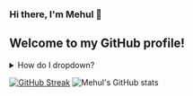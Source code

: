### Hi there, I'm Mehul 👋
## Welcome to my GitHub profile!
<details>
<summary>How do I dropdown?</summary>
<br>
This is how you dropdown.
</details>

[![GitHub Streak](https://github-readme-streak-stats.herokuapp.com?user=Mehul2203&theme=elegant)](https://git.io/streak-stats)
![Mehul's GitHub stats](https://github-readme-stats.vercel.app/api?username=Mehul2203&show_icons=true&theme=tokyonight)
